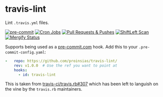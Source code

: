 # travis-lint

Lint `.travis.yml` files.

[![pre-commit](https://img.shields.io/badge/pre--commit-enabled-brightgreen?logo=pre-commit&logoColor=white)](https://github.com/pre-commit/pre-commit)
[![Cron Jobs](https://github.com/proinsias/travis-lint/workflows/Cron%20Jobs/badge.svg)](https://github.com/proinsias/travis-lint/actions/workflows/cronjobs.yml)
[![Pull Requests & Pushes](https://github.com/proinsias/travis-lint/workflows/Pull%20Requests%20%26%20Pushes/badge.svg)](https://github.com/proinsias/travis-lint/actions/workflows/pull-requests-and-pushes.yml)
[![ShiftLeft Scan](https://github.com/proinsias/travis-lint/workflows/ShiftLeft%20Scan/badge.svg)](https://github.com/proinsias/travis-lint/actions/workflows/shiftleft-analysis.yml)
[![Mergify Status][mergify-status]][mergify]

Supports being used as a [pre-commit.com](https://pre-commit.com) hook.
Add this to your `.pre-commit-config.yaml`:

```yaml
-   repo: https://github.com/proinsias/travis-lint/
    rev: v1.0.0  # Use the ref you want to point at
    hooks:
      - id: travis-lint
```

This is taken from
[travis-ci/travis.rb#307](https://github.com/travis-ci/travis.rb/pull/307)
which has been left to languish on the vine by the `travis.rb` maintainers.

[mergify]: https://mergify.io
[mergify-status]: https://img.shields.io/endpoint.svg?url=https://gh.mergify.io/badges/proinsias/travis-lint&style=flat

